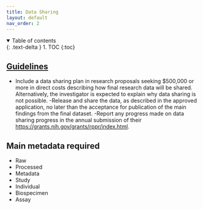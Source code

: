 ```yaml
---
title: Data Sharing
layout: default
nav_order: 2
---
```


<details open markdown="block">
  <summary>
    Table of contents
  </summary>
  {: .text-delta }
1. TOC
{:toc}
</details>


## [Guidelines](https://sharing.nih.gov/data-management-and-sharing-policy)

- Include a data sharing plan in research proposals seeking $500,000 or more in direct costs describing how final research data will be shared. Alternatively, the investigator is expected to explain why data sharing is not possible.
-Release and share the data, as described in the approved application, no later than the acceptance for publication of the main findings from the final dataset.
-Report any progress made on data sharing progress in the annual submission of their https://grants.nih.gov/grants/rppr/index.html. 

## Main metadata required

- Raw
- Processed
- Metadata
- Study
- Individual
- Biospecimen
- Assay